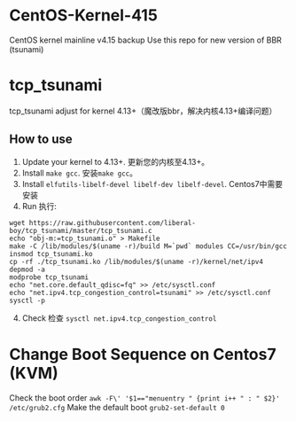 # CentOS-Kernel-415

CentOS kernel mainline v4.15 backup 
Use this repo for new version of BBR (tsunami)


# tcp_tsunami
tcp_tsunami adjust for kernel 4.13+（魔改版bbr，解决内核4.13+编译问题）
## How to use
1. Update your kernel to 4.13+. 更新您的内核至4.13+。
2. Install `make gcc`. 安装`make gcc`。
3. Install `elfutils-libelf-devel libelf-dev libelf-devel`. Centos7中需要安装
3. Run 执行:
```
wget https://raw.githubusercontent.com/liberal-boy/tcp_tsunami/master/tcp_tsunami.c
echo "obj-m:=tcp_tsunami.o" > Makefile
make -C /lib/modules/$(uname -r)/build M=`pwd` modules CC=/usr/bin/gcc
insmod tcp_tsunami.ko
cp -rf ./tcp_tsunami.ko /lib/modules/$(uname -r)/kernel/net/ipv4
depmod -a
modprobe tcp_tsunami
echo "net.core.default_qdisc=fq" >> /etc/sysctl.conf
echo "net.ipv4.tcp_congestion_control=tsunami" >> /etc/sysctl.conf
sysctl -p
```
4. Check 检查 `sysctl net.ipv4.tcp_congestion_control`

# Change Boot Sequence on Centos7 (KVM)
Check the boot order `awk -F\' '$1=="menuentry " {print i++ " : " $2}' /etc/grub2.cfg`
Make the default boot `grub2-set-default 0`
